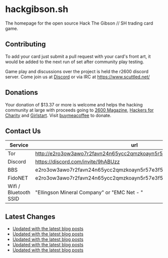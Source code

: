 # hackgibson.sh
The homepage for the open source Hack The Gibson // SH trading card game.


## Contributing

To add your card just submit a pull request with your card's front art, it would be added to the next run of set after community play testing.

Game play and discussions over the project is held the r2600 discord server. Come join us at [Discord](https://discord.com/invite/9hABUzz) or via IRC at https://www.scuttled.net/


## Donations

Your donation of $13.37 or more is welcome and helps the hacking community at large with proceeds going to [2600 Magazine](https://2600.com/), [Hackers for Charity](https://hackersforcharity.org) and [Girlstart](https://girlstart.org).  Visit [buymeacoffee](https://www.buymeacoffee.com/hackgibson.sh) to donate.


## Contact Us

Service | url
-|-
Tor | http://e2ro3ow3awo7r2favn24n65ycc2qmzkoayn5r57e3f56nvjwdcgg32ad.onion
Discord | https://discord.com/invite/9hABUzz
BBS | e2ro3ow3awo7r2favn24n65ycc2qmzkoayn5r57e3f56nvjwdcgg32ad.onion:23
FidoNET | e2ro3ow3awo7r2favn24n65ycc2qmzkoayn5r57e3f56nvjwdcgg32ad.onion:24554
Wifi / Bluetooth SSID | "Ellingson Mineral Company" or "EMC Net - <fidonet address>"

## Latest Changes
<!-- BLOG-POST-LIST:START -->
- [Updated with the latest blog posts](https://github.com/DFW2600/hackgibson.sh/commit/9d96a831e82c2a664657614e51dea159db37a424)
- [Updated with the latest blog posts](https://github.com/DFW2600/hackgibson.sh/commit/7a3cc52c84cc029eef3788a3ad0309e9ba1fb93e)
- [Updated with the latest blog posts](https://github.com/DFW2600/hackgibson.sh/commit/599fb957e08a32d755b53380d8a4c5a9cfc9c2fa)
- [Updated with the latest blog posts](https://github.com/DFW2600/hackgibson.sh/commit/efa189ce1080cf104aa22e4c937c3de6c8b703cc)
- [Updated with the latest blog posts](https://github.com/DFW2600/hackgibson.sh/commit/33250e88bb2e507e9a8894cec4fc7d0599fca95c)
<!-- BLOG-POST-LIST:END -->
